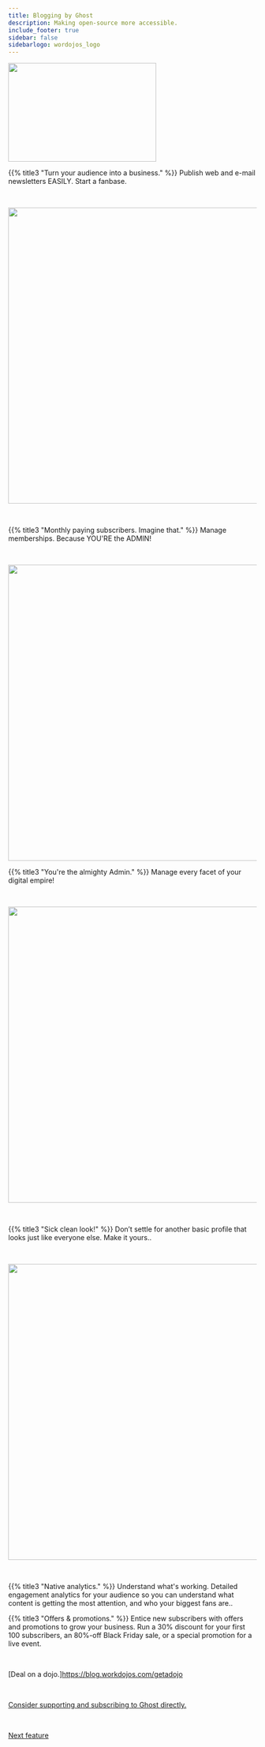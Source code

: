 ```yaml
---
title: Blogging by Ghost
description: Making open-source more accessible.
include_footer: true
sidebar: false
sidebarlogo: wordojos_logo
---
```

<img src="https://workmates.live/wp-content/uploads/2022/11/ghost-black-logo.png" 
     width="300" 
     height="200" />

{{% title3 "Turn your audience into a business." %}}
Publish web and e-mail newsletters EASILY.  Start a fanbase.

<br>

<img src="/uploads/ghost 2.jpg" 
     width="600" 
     height="600" />

<br>

{{% title3 "Monthly paying subscribers.  Imagine that." %}}
Manage memberships.  Because YOU'RE the ADMIN!

<br>

<img src="/uploads/ghost 4.jpg" 
     width="600" 
     height="600" />




{{% title3 "You're the almighty Admin." %}}
Manage every facet of your digital empire!

<br>  

<img src="/uploads/ghost 5.jpg" 
     width="600" 
     height="600" />

<br>  
  

{{% title3 "Sick clean look!" %}}
Don’t settle for another basic profile that looks just like everyone else. Make it yours..

<br>

<img src="/uploads/ghost 1.jpg" 
     width="600" 
     height="600" />

<br>  

{{% title3 "Native analytics." %}}
Understand what's working. Detailed engagement analytics for your audience so you can understand what content is getting the most attention, and who your biggest fans are..



{{% title3 "Offers & promotions." %}}
Entice new subscribers with offers and promotions to grow your business. Run a 30% discount for your first 100 subscribers, an 80%-off Black Friday sale, or a special promotion for a live event.

<br>





[Deal on a dojo.]https://blog.workdojos.com/getadojo 

 <br>

 <a href="https://ghost.org/">Consider supporting and subscribing to Ghost directly.</a> 

 <br>

 <a href="https://workdojos.com/features/chat">Next feature</a> 

